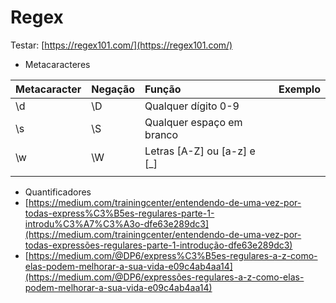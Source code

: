 # Regex

Testar: [https://regex101.com/](https://regex101.com/)

* Metacaracteres

| Metacaracter | Negação | Função | Exemplo |
| :--- | :--- | :--- | :--- |
| \d | \D | Qualquer dígito 0-9 |  |
| \s | \S | Qualquer espaço em branco |  |
| \w | \W | Letras \[A-Z\] ou \[a-z\] e \[\_\] |  |
|  |  |  |  |

* Quantificadores
* [https://medium.com/trainingcenter/entendendo-de-uma-vez-por-todas-express%C3%B5es-regulares-parte-1-introdu%C3%A7%C3%A3o-dfe63e289dc3](https://medium.com/trainingcenter/entendendo-de-uma-vez-por-todas-expressões-regulares-parte-1-introdução-dfe63e289dc3)
* [https://medium.com/@DP6/express%C3%B5es-regulares-a-z-como-elas-podem-melhorar-a-sua-vida-e09c4ab4aa14](https://medium.com/@DP6/expressões-regulares-a-z-como-elas-podem-melhorar-a-sua-vida-e09c4ab4aa14)

